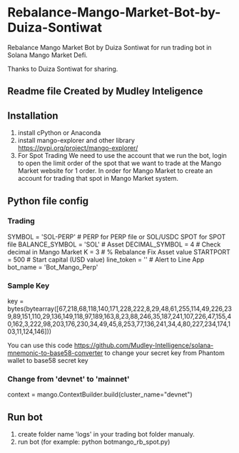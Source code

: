 # Rebalance-Mango-Market-Bot-by-Duiza-Sontiwat
Rebalance Mango Market Bot by Duiza Sontiwat for run trading bot in Solana Mango Market Defi. 

Thanks to Duiza Sontiwat for sharing. 

## Readme file Created by Mudley Inteligence


## Installation
1. install cPython or Anaconda 
2. install mango-explorer and other library  
https://pypi.org/project/mango-explorer/
3. For Spot Trading
We need to use the account that we run the bot, login to open the limit order of the spot that we want to trade at the Mango Market website for 1 order.
In order for Mango Market to create an account for trading that spot in Mango Market system.


## Python file config

### Trading 
SYMBOL          = 'SOL-PERP'  # PERP for PERP file or SOL/USDC SPOT for SPOT file
BALANCE_SYMBOL  = 'SOL'       # Asset
DECIMAL_SYMBOL  = 4           # Check decimal in Mango Market
K               = 3           # % Rebalance Fix Asset value
STARTPORT       = 500         # Start capital (USD value)
line_token      = ''          # Alert to Line App
bot_name        = 'Bot_Mango_Perp'

### Sample Key
key = bytes(bytearray([67,218,68,118,140,171,228,222,8,29,48,61,255,114,49,226,239,89,151,110,29,136,149,118,97,189,163,8,23,88,246,35,187,241,107,226,47,155,40,162,3,222,98,203,176,230,34,49,45,8,253,77,136,241,34,4,80,227,234,174,103,11,124,146]))

You can use this code https://github.com/Mudley-Intelligence/solana-mnemonic-to-base58-converter to change your secret key from Phantom wallet to base58 secret key

### Change from 'devnet' to 'mainnet'
context = mango.ContextBuilder.build(cluster_name="devnet")

## Run bot
1. create folder name 'logs' in your trading bot folder manualy.
2. run bot (for example: python botmango_rb_spot.py)
